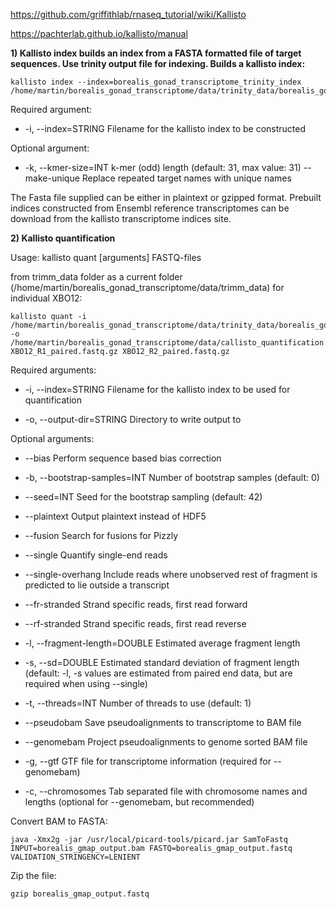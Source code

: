 https://github.com/griffithlab/rnaseq_tutorial/wiki/Kallisto

https://pachterlab.github.io/kallisto/manual

**1) Kallisto index builds an index from a FASTA formatted file of target sequences. Use trinity output file for indexing.
Builds a kallisto index:**

```
kallisto index --index=borealis_gonad_transcriptome_trinity_index /home/martin/borealis_gonad_transcriptome/data/trinity_data/borealis_gonad_transcriptome_trinityOut.Trinity.fasta
```

Required argument:

- -i, --index=STRING          Filename for the kallisto index to be constructed 

Optional argument:

- -k, --kmer-size=INT         k-mer (odd) length (default: 31, max value: 31)
    --make-unique           Replace repeated target names with unique names
  
The Fasta file supplied can be either in plaintext or gzipped format. Prebuilt indices constructed from Ensembl reference transcriptomes can be download from the kallisto transcriptome indices site.

**2) Kallisto quantification**

Usage: kallisto quant [arguments] FASTQ-files

from trimm_data folder as a current folder (/home/martin/borealis_gonad_transcriptome/data/trimm_data) for individual XBO12:
```
kallisto quant -i /home/martin/borealis_gonad_transcriptome/data/trinity_data/borealis_gonad_transcriptome_trinity_index -o /home/martin/borealis_gonad_transcriptome/data/callisto_quantification XBO12_R1_paired.fastq.gz XBO12_R2_paired.fastq.gz 
```

Required arguments:

- -i, --index=STRING            Filename for the kallisto index to be used for quantification
                              
- -o, --output-dir=STRING       Directory to write output to

Optional arguments:

-    --bias                    Perform sequence based bias correction
    
- -b, --bootstrap-samples=INT   Number of bootstrap samples (default: 0)

-    --seed=INT                Seed for the bootstrap sampling (default: 42)

-    --plaintext               Output plaintext instead of HDF5
    
-    --fusion                  Search for fusions for Pizzly
    
-    --single                  Quantify single-end reads
    
-    --single-overhang         Include reads where unobserved rest of fragment is predicted to lie outside a transcript
                              
-    --fr-stranded             Strand specific reads, first read forward
    
-    --rf-stranded             Strand specific reads, first read reverse
    
- -l, --fragment-length=DOUBLE  Estimated average fragment length
- -s, --sd=DOUBLE               Estimated standard deviation of fragment length (default: -l, -s values are estimated from paired
                               end data, but are required when using --single)
- -t, --threads=INT             Number of threads to use (default: 1)
-    --pseudobam               Save pseudoalignments to transcriptome to BAM file
-    --genomebam               Project pseudoalignments to genome sorted BAM file
- -g, --gtf                     GTF file for transcriptome information
                              (required for --genomebam)
- -c, --chromosomes             Tab separated file with chromosome names and lengths
                              (optional for --genomebam, but recommended)

Convert BAM to FASTA:

```
java -Xmx2g -jar /usr/local/picard-tools/picard.jar SamToFastq INPUT=borealis_gmap_output.bam FASTQ=borealis_gmap_output.fastq VALIDATION_STRINGENCY=LENIENT
```

Zip the file:

```
gzip borealis_gmap_output.fastq
```
